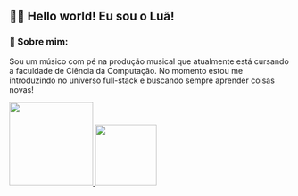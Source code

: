 ## 👋🏻 Hello world! Eu sou o Luã!

### 🌙 Sobre mim:
Sou um músico com pé na produção musical que atualmente está cursando a faculdade de Ciência da Computação.
No momento estou me introduzindo no universo full-stack e buscando sempre aprender coisas novas!

<div>
  <a href="https://www.linkedin.com/in/lu%C3%A3-ornelas/">
    <img height="150em" src="https://github-readme-stats.vercel.app/api?username=luornel&show_icons=true&theme=synthwave"/>
<img height="110em" src="https://github-readme-stats.vercel.app/api/top-langs/?username=luornel&layout=compact&langs_count=16&theme=synthwave"/>
</div>
